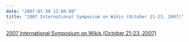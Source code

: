 ```yaml
---
date: "2007-07-30 12:00:00"
title: "2007 International Symposium on Wikis (October 21-23, 2007)"
---
```


[2007 International Symposium on Wikis (October 21-23, 2007)](/lemire/blog/2007/07-30-2007-international-symposium-on-wikis-october-21-23-2007)

